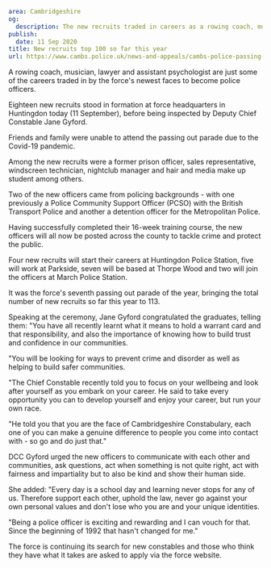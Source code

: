 ```yaml
area: Cambridgeshire
og:
  description: The new recruits traded in careers as a rowing coach, musician and lawyer among others
publish:
  date: 11 Sep 2020
title: New recruits top 100 so far this year
url: https://www.cambs.police.uk/news-and-appeals/cambs-police-passing-out-parade-sept-2020
```

A rowing coach, musician, lawyer and assistant psychologist are just some of the careers traded in by the force's newest faces to become police officers.

Eighteen new recruits stood in formation at force headquarters in Huntingdon today (11 September), before being inspected by Deputy Chief Constable Jane Gyford.

Friends and family were unable to attend the passing out parade due to the Covid-19 pandemic.

Among the new recruits were a former prison officer, sales representative, windscreen technician, nightclub manager and hair and media make up student among others.

Two of the new officers came from policing backgrounds - with one previously a Police Community Support Officer (PCSO) with the British Transport Police and another a detention officer for the Metropolitan Police.

Having successfully completed their 16-week training course, the new officers will all now be posted across the county to tackle crime and protect the public.

Four new recruits will start their careers at Huntingdon Police Station, five will work at Parkside, seven will be based at Thorpe Wood and two will join the officers at March Police Station.

It was the force's seventh passing out parade of the year, bringing the total number of new recruits so far this year to 113.

Speaking at the ceremony, Jane Gyford congratulated the graduates, telling them: "You have all recently learnt what it means to hold a warrant card and that responsibility, and also the importance of knowing how to build trust and confidence in our communities.

"You will be looking for ways to prevent crime and disorder as well as helping to build safer communities.

"The Chief Constable recently told you to focus on your wellbeing and look after yourself as you embark on your career. He said to take every opportunity you can to develop yourself and enjoy your career, but run your own race.

"He told you that you are the face of Cambridgeshire Constabulary, each one of you can make a genuine difference to people you come into contact with - so go and do just that."

DCC Gyford urged the new officers to communicate with each other and communities, ask questions, act when something is not quite right, act with fairness and impartiality but to also be kind and show their human side.

She added: "Every day is a school day and learning never stops for any of us. Therefore support each other, uphold the law, never go against your own personal values and don't lose who you are and your unique identities.

"Being a police officer is exciting and rewarding and I can vouch for that. Since the beginning of 1992 that hasn't changed for me."

The force is continuing its search for new constables and those who think they have what it takes are asked to apply via the force website.
